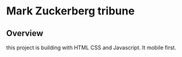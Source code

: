 # Mark Zuckerberg tribune

## Overview

this project is building with HTML CSS and Javascript. It mobile first.
